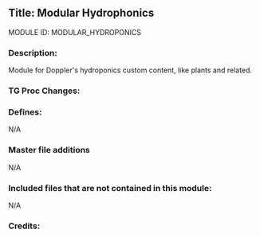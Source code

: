 ## Title: Modular Hydrophonics

MODULE ID: MODULAR_HYDROPONICS

### Description:

Module for Doppler's hydroponics custom content, like plants and related.

### TG Proc Changes:

### Defines:

N/A

### Master file additions

N/A

### Included files that are not contained in this module:

N/A

### Credits:

